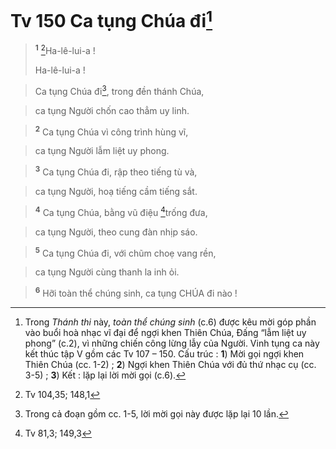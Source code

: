 # Tv 150 Ca tụng Chúa đi[^1]

> <sup><b>1</b></sup> [^1*]Ha-lê-lui-a !
> 
> Ha-lê-lui-a !
>


> Ca tụng Chúa đi[^2], trong đền thánh Chúa,
>


> ca tụng Người chốn cao thẳm uy linh.
>


> <sup><b>2</b></sup> Ca tụng Chúa vì công trình hùng vĩ,
>


> ca tụng Người lẫm liệt uy phong.
>


> <sup><b>3</b></sup> Ca tụng Chúa đi, rập theo tiếng tù và,
>


> ca tụng Người, hoạ tiếng cầm tiếng sắt.
>


> <sup><b>4</b></sup> Ca tụng Chúa, bằng vũ điệu [^2*]trống đưa,
>


> ca tụng Người, theo cung đàn nhịp sáo.
>


> <sup><b>5</b></sup> Ca tụng Chúa đi, với chũm choẹ vang rền,
>


> ca tụng Người cùng thanh la inh ỏi.
>


> <sup><b>6</b></sup> Hỡi toàn thể chúng sinh, ca tụng CHÚA đi nào !
>

[^1]: Trong *Thánh thi* này, *toàn thể chúng sinh* (c.6) được kêu mời góp phần vào buổi hoà nhạc vĩ đại để ngợi khen Thiên Chúa, Đấng “lẫm liệt uy phong” (c.2), vì những chiến công lừng lẫy của Người. Vinh tụng ca này kết thúc tập V gồm các Tv 107 – 150. Cấu trúc : **1**) Mời gọi ngợi khen Thiên Chúa (cc. 1-2) ; **2**) Ngợi khen Thiên Chúa với đủ thứ nhạc cụ (cc. 3-5) ; **3**) Kết : lặp lại lời mời gọi (c.6).
[^2]: Trong cả đoạn gồm cc. 1-5, lời mời gọi này được lặp lại 10 lần.
[^1*]: Tv 104,35; 148,1
[^2*]: Tv 81,3; 149,3